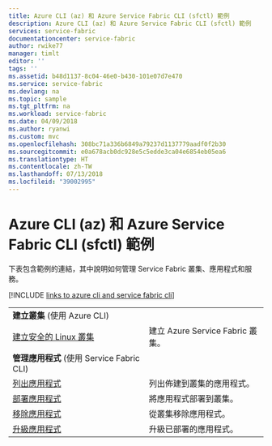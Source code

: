 ```yaml
---
title: Azure CLI (az) 和 Azure Service Fabric CLI (sfctl) 範例
description: Azure CLI (az) 和 Azure Service Fabric CLI (sfctl) 範例
services: service-fabric
documentationcenter: service-fabric
author: rwike77
manager: timlt
editor: ''
tags: ''
ms.assetid: b48d1137-8c04-46e0-b430-101e07d7e470
ms.service: service-fabric
ms.devlang: na
ms.topic: sample
ms.tgt_pltfrm: na
ms.workload: service-fabric
ms.date: 04/09/2018
ms.author: ryanwi
ms.custom: mvc
ms.openlocfilehash: 308bc71a336b6849a79237d1137779aadf0f2b30
ms.sourcegitcommit: e0a678acb0dc928e5c5edde3ca04e6854eb05ea6
ms.translationtype: HT
ms.contentlocale: zh-TW
ms.lasthandoff: 07/13/2018
ms.locfileid: "39002995"
---
```

# <a name="azure-cli-az-and-azure-service-fabric-cli-sfctl-samples"></a>Azure CLI (az) 和 Azure Service Fabric CLI (sfctl) 範例

下表包含範例的連結，其中說明如何管理 Service Fabric 叢集、應用程式和服務。

[!INCLUDE [links to azure cli and service fabric cli](../../includes/service-fabric-sfctl.md)]

| | |
|-|-|
| **建立叢集** (使用 Azure CLI)||
| [建立安全的 Linux 叢集](./scripts/cli-create-cluster.md)| 建立 Azure Service Fabric 叢集。 |
| **管理應用程式** (使用 Service Fabric CLI)||
| [列出應用程式](./scripts/sfctl-list-applications.md)| 列出佈建到叢集的應用程式。|
| [部署應用程式](./scripts/cli-deploy-application.md)| 將應用程式部署到叢集。|
| [移除應用程式](./scripts/cli-remove-application.md)| 從叢集移除應用程式。|
| [升級應用程式](./scripts/sfctl-upgrade-application.md)| 升級已部署的應用程式。|
